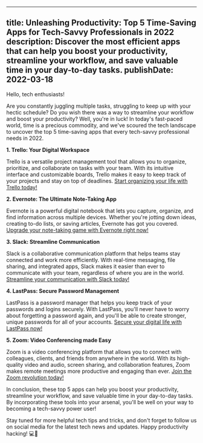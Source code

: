  ---
title: Unleashing Productivity: Top 5 Time-Saving Apps for Tech-Savvy Professionals in 2022
description: Discover the most efficient apps that can help you boost your productivity, streamline your workflow, and save valuable time in your day-to-day tasks.
publishDate: 2022-03-18
---

Hello, tech enthusiasts!

Are you constantly juggling multiple tasks, struggling to keep up with your hectic schedule? Do you wish there was a way to streamline your workflow and boost your productivity? Well, you're in luck! In today's fast-paced world, time is a precious commodity, and we've scoured the tech landscape to uncover the top 5 time-saving apps that every tech-savvy professional needs in 2022.

**1. Trello: Your Digital Workspace**

Trello is a versatile project management tool that allows you to organize, prioritize, and collaborate on tasks with your team. With its intuitive interface and customizable boards, Trello makes it easy to keep track of your projects and stay on top of deadlines. [Start organizing your life with Trello today!](https://trello.com/)

**2. Evernote: The Ultimate Note-Taking App**

Evernote is a powerful digital notebook that lets you capture, organize, and find information across multiple devices. Whether you're jotting down ideas, creating to-do lists, or saving articles, Evernote has got you covered. [Upgrade your note-taking game with Evernote right now!](https://evernote.com/)

**3. Slack: Streamline Communication**

Slack is a collaborative communication platform that helps teams stay connected and work more efficiently. With real-time messaging, file sharing, and integrated apps, Slack makes it easier than ever to communicate with your team, regardless of where you are in the world. [Streamline your communication with Slack today!](https://slack.com/)

**4. LastPass: Secure Password Management**

LastPass is a password manager that helps you keep track of your passwords and logins securely. With LastPass, you'll never have to worry about forgetting a password again, and you'll be able to create stronger, unique passwords for all of your accounts. [Secure your digital life with LastPass now!](https://lastpass.com/)

**5. Zoom: Video Conferencing made Easy**

Zoom is a video conferencing platform that allows you to connect with colleagues, clients, and friends from anywhere in the world. With its high-quality video and audio, screen sharing, and collaboration features, Zoom makes remote meetings more productive and engaging than ever. [Join the Zoom revolution today!](https://zoom.us/)

In conclusion, these top 5 apps can help you boost your productivity, streamline your workflow, and save valuable time in your day-to-day tasks. By incorporating these tools into your arsenal, you'll be well on your way to becoming a tech-savvy power user!

Stay tuned for more helpful tech tips and tricks, and don't forget to follow us on social media for the latest tech news and updates. Happy productivity hacking! 💻🌟